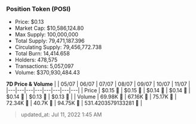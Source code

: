 
  ### Position Token (POSI)
  - Price: $0.13
  - Market Cap: $10,586,124.80
  - Max Supply: 100,000,000
  - Total Supply: 79,471,187.396
  - Circulating Supply: 79,456,772.738
  - Total Burn: 14,414.658
  - Holders: 478,575
  - Transactions: 5,057,097
  - Volume: $370,930,484.43

  **7D Price & Volume**
  | | 05&#x2F;07 | 06&#x2F;07 | 07&#x2F;07 | 08&#x2F;07 | 09&#x2F;07 | 10&#x2F;07 | 11&#x2F;07 |
  |---|---|---|---|---|---|---|---|
  | Price | $0.15 🔻 | $0.15 🚀 | $0.14 🔻 | $0.14 🔻 | $0.14 🔻 | $0.13 🔻 | $0.13 🔻 |
  | Volume | 69.98K 🔻 | 67.16K 🔻 | 75.17K 🚀 | 72.34K 🔻 | 40.7K 🔻 | 94.75K 🚀 | 531.4203579133281 🔻 |

  > updated_at: Jul 11, 2022 1:45 AM
